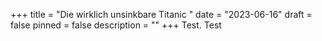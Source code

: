 +++
title = "Die wirklich unsinkbare Titanic "
date = "2023-06-16"
draft = false
pinned = false
description = ""
+++
Test. Test